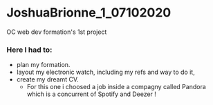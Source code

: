 # JoshuaBrionne_1_07102020
OC web dev formation's 1st project

### Here I had to:
- plan my formation.
- layout my electronic watch, including my refs and way to do it,
-  create my dreamt CV.
    -   For this one i choosed a job inside a compagny called Pandora which is a concurrent of Spotify and Deezer ! 
